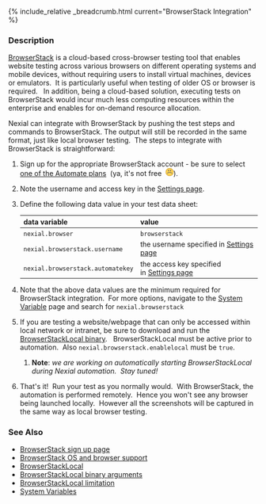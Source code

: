 {% include_relative _breadcrumb.html current="BrowserStack Integration" %}


### Description
<a href="https://www.browserstack.com/" class="external-link">BrowserStack</a> is a cloud-based cross-browser testing tool that enables website 
testing across various browsers on different operating systems and mobile devices, without requiring users to install 
virtual machines, devices or emulators.  It is particularly useful when testing of older OS or browser is required.  
In addition, being a cloud-based solution, executing tests on BrowserStack would incur much less computing resources 
within the enterprise and enables for on-demand resource allocation.

Nexial can integrate with BrowserStack by pushing the test steps and commands to BrowserStack. The output will still 
be recorded in the same format, just like local browser testing.  The steps to integrate with BrowserStack is 
straightforward:

1. Sign up for the appropriate BrowserStack account - be sure to select 
   <a href="https://www.browserstack.com/accounts/subscriptions" class="external-link">one of the Automate plans</a> 
   (ya, it's not free  ![(sad)](../image/sad.png)).

2. Note the username and access key in the <a href="https://www.browserstack.com/accounts/settings" class="external-link">Settings page</a>.

3. Define the following data value in your test data sheet:

   | data variable                     | value          |
   |-----------------------------------|----------------|
   | `nexial.browser`                  | `browserstack` |
   | `nexial.browserstack.username`    | the username specified in <a href="https://www.browserstack.com/accounts/settings" class="external-link">Settings page</a> |
   | `nexial.browserstack.automatekey` | the access key specified in <a href="https://www.browserstack.com/accounts/settings" class="external-link">Settings page</a> |
    
4. Note that the above data values are the minimum required for BrowserStack integration.  For more options, navigate 
   to the [System Variable](../systemvars/) page and search for `nexial.browserstack`

5. If you are testing a website/webpage that can only be accessed within local network or intranet, be sure to 
   download and run the 
   <a href="https://www.browserstack.com/local-testing#command-line" class="external-link">BrowserStackLocal binary</a>.  
   BrowserStackLocal must be active prior to automation.  Also `nexial.browserstack.enablelocal` must be `true`.
   1. **Note**: *we are working on automatically starting BrowserStackLocal during Nexial automation.  Stay tuned!*

6. That's it!  Run your test as you normally would.  With BrowserStack, the automation is performed remotely.  Hence 
   you won't see any browser being launched locally.  However all the screenshots will be captured in the same way as 
   local browser testing.


### See Also
- <a href="https://www.browserstack.com/accounts/subscriptions" class="external-link">BrowserStack sign up page</a>
- <a href="https://www.browserstack.com/list-of-browsers-and-platforms?product=automate" class="external-link">BrowserStack OS and browser support</a>
- <a href="https://www.browserstack.com/local-testing#command-line" class="external-link">BrowserStackLocal</a>
- <a href="https://www.browserstack.com/local-testing#modifiers" class="external-link">BrowserStackLocal binary arguments</a>
- <a href="https://www.browserstack.com/local-testing#supported" class="external-link">BrowserStackLocal limitation</a>
- [System Variables](../systemvars)
